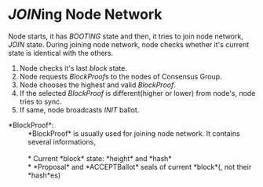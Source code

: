 # *JOIN*ing Node Network

Node starts, it has *BOOTING* state and then, it tries to join node network, *JOIN* state. During joining node network, node checks whether it's current state is identical with the others.

1. Node checks it's last *block* state.
1. Node requests *BlockProof*s to the nodes of Consensus Group.
1. Node chooses the highest and valid *BlockProof*.
1. If the selected *BlockProof* is different(higher or lower) from node's, node tries to sync.
1. If same, node broadcasts *INIT* ballot.

<dl>
  <dt>*BlockProof*:</dt>
  <dd>*BlockProof* is usually used for joining node network. It contains several informations,<br /><br /> * Current *block* state: *height* and *hash*<br /> * *Proposal* and *ACCEPTBallot* seals of current *block*(, not their *hash*es) </dd>
</dl>
